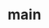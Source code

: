 # main
<!DOCTYPE html>
<html lang="ja">
<head>
	<title></title>
	<meta charset="utf-8">
	<meta name="viewport" content="width=device-width, initical-scale=1">
</head>
<body>
<script type="text/javascript"></script>
</body>
</html>
